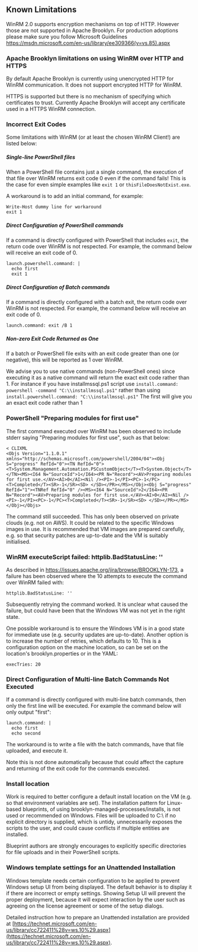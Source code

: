 Known Limitations
-----------------

WinRM 2.0 supports encryption mechanisms on top of HTTP. However those are not supported in Apache Brooklyn.
For production adoptions please make sure you follow Microsoft Guidelines https://msdn.microsoft.com/en-us/library/ee309366(v=vs.85).aspx

### Apache Brooklyn limitations on using WinRM over HTTP and HTTPS

By default Apache Brooklyn is currently using unencrypted HTTP for WinRM communication. It does not support encrypted HTTP for WinRM.

HTTPS is supported but there is no mechanism of specifying which certificates to trust.
Currently Apache Brooklyn will accept any certificate used in a HTTPS WinRM connection.

### Incorrect Exit Codes

Some limitations with WinRM (or at least the chosen WinRM Client!) are listed below:

##### Single-line PowerShell files

When a PowerShell file contains just a single command, the execution of that file over WinRM returns exit code 0
even if the command fails! This is the case for even simple examples like `exit 1` or `thisFileDoesNotExist.exe`.

A workaround is to add an initial command, for example:

    Write-Host dummy line for workaround 
    exit 1

##### Direct Configuration of PowerShell commands

If a command is directly configured with PowerShell that includes `exit`, the return code over WinRM
is not respected. For example, the command below will receive an exit code of 0.

    launch.powershell.command: |
      echo first
      exit 1

##### Direct Configuration of Batch commands

If a command is directly configured with a batch exit, the return code over WinRM
is not respected. For example, the command below will receive an exit code of 0.

    launch.command: exit /B 1

##### Non-zero Exit Code Returned as One

If a batch or PowerShell file exits with an exit code greater than one (or negative), this will 
be reported as 1 over WinRM.

We advise you to use native commands (non-PowerShell ones) since executing it as a native command
will return the exact exit code rather than 1.
For instance if you have installmssql.ps1 script use `install.command: powershell -command "C:\\installmssql.ps1"`
rather than using `install.powershell.command: "C:\\installmssql.ps1"`
The first will give you an exact exit code rather than 1

### PowerShell "Preparing modules for first use"

The first command executed over WinRM has been observed to include stderr saying "Preparing 
modules for first use", such as that below:

    < CLIXML
    <Objs Version="1.1.0.1" xmlns="http://schemas.microsoft.com/powershell/2004/04"><Obj S="progress" RefId="0"><TN RefId="0"><T>System.Management.Automation.PSCustomObject</T><T>System.Object</T></TN><MS><I64 N="SourceId">1</I64><PR N="Record"><AV>Preparing modules for first use.</AV><AI>0</AI><Nil /><PI>-1</PI><PC>-1</PC><T>Completed</T><SR>-1</SR><SD> </SD></PR></MS></Obj><Obj S="progress" RefId="1"><TNRef RefId="0" /><MS><I64 N="SourceId">2</I64><PR N="Record"><AV>Preparing modules for first use.</AV><AI>0</AI><Nil /><PI>-1</PI><PC>-1</PC><T>Completed</T><SR>-1</SR><SD> </SD></PR></MS></Obj></Objs>

The command still succeeded. This has only been observed on private clouds (e.g. not on
AWS). It could be related to the specific Windows images in use. It is recommended that 
VM images are prepared carefully, e.g. so that security patches are up-to-date and the
VM is suitably initialised.

### WinRM executeScript failed: httplib.BadStatusLine: ''

As described in https://issues.apache.org/jira/browse/BROOKLYN-173, a failure has been
observed where the 10 attempts to execute the command over WinRM failed with:

    httplib.BadStatusLine: ''

Subsequently retrying the command worked. It is unclear what caused the failure, but could 
have been that the Windows VM was not yet in the right state.

One possible workaround is to ensure the Windows VM is in a good state for immediate use (e.g. 
security updates are up-to-date). Another option is to increase the number of retries, 
which defaults to 10. This is a configuration option on the machine location, so can be set on
the location's brooklyn.properties or in the YAML: 

    execTries: 20

### Direct Configuration of Multi-line Batch Commands Not Executed

If a command is directly configured with multi-line batch commands, then only the first line 
will be executed. For example the command below will only output "first":

    launch.command: |
      echo first
      echo second

The workaround is to write a file with the batch commands, have that file uploaded, and execute it.

Note this is not done automatically because that could affect the capture and returning
of the exit code for the commands executed.

### Install location

Work is required to better configure a default install location on the VM (e.g. so that 
environment variables are set). The installation pattern for Linux-based blueprints,
of using brooklyn-managed-processes/installs, is not used or recommended on Windows.
Files will be uploaded to C:\ if no explicit directory is supplied, which is untidy, 
unnecessarily exposes the scripts to the user, and could cause conflicts if multiple 
entities are installed.

Blueprint authors are strongly encourages to explicitly specific directories for file
uploads and in their PowerShell scripts.

### Windows template settings for an Unattended Installation

Windows template needs certain configuration to be applied to prevent Windows setup UI from being displayed.
The default behavior is to display it if there are incorrect or empty settings. Showing Setup UI will prevent the proper
deployment, because it will expect interaction by the user such as agreeing on the license agreement or some of the setup dialogs.

Detailed instruction how to prepare an Unattended installation are provided at [https://technet.microsoft.com/en-us/library/cc722411%28v=ws.10%29.aspx](https://technet.microsoft.com/en-us/library/cc722411%28v=ws.10%29.aspx).

